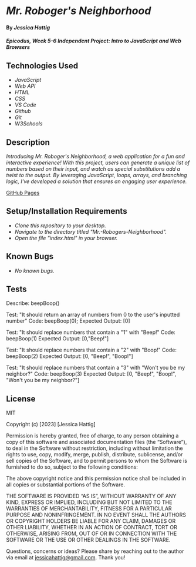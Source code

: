 # _Mr. Roboger's Neighborhood_

#### By _**Jessica Hattig**_

#### _Epicodus, Week 5-6 Independent Project: Intro to JavaScript and Web Browsers_

## Technologies Used

* _JavaScript_
* _Web API_
* _HTML_
* _CSS_
* _VS Code_
* _Github_
* _Git_
* _W3Schools_

## Description

_Introducing Mr. Roboger's Neighborhood, a web application for a fun and interactive experience! With this project, users can generate a unique list of numbers based on their input, and watch as special substitutions add a twist to the output. By leveraging JavaScript, loops, arrays, and branching logic, I've developed a solution that ensures an engaging user experience._

[GitHub Pages ](https://jessicahattig.github.io/Mr.-Robogers-Neighborhood)

## Setup/Installation Requirements

* _Clone this repository to your desktop._
* _Navigate to the directory titled "Mr.-Robogers-Neighborhood"._
* _Open the file "index.html" in your browser._

## Known Bugs

*  _No known bugs._

## Tests

Describe: beepBoop()

Test: "It should return an array of numbers from 0 to the user's inputted number"
Code: beepBoop(0);
Expected Output: [0]

Test: "It should replace numbers that contain a "1" with "Beep!"
Code: beepBoop(1)
Expected Output: [0,"Beep!"]

Test: "It should replace numbers that contain a "2" with "Boop!"
Code: beepBoop(2)
Expected Output: [0, "Beep!", "Boop!"]

Test: "It should replace numbers that contain a "3" with "Won't you be my neighbor?"
Code: beepBoop(3)
Expected Output: [0, "Beep!", "Boop!", "Won't you be my neighbor?"]

## License

MIT

Copyright (c) [2023] [Jessica Hattig]

Permission is hereby granted, free of charge, to any person obtaining a copy of this software and associated documentation files (the “Software”), to deal in the Software without restriction, including without limitation the rights to use, copy, modify, merge, publish, distribute, sublicense, and/or sell copies of the Software, and to permit persons to whom the Software is furnished to do so, subject to the following conditions:

The above copyright notice and this permission notice shall be included in all copies or substantial portions of the Software.

THE SOFTWARE IS PROVIDED “AS IS”, WITHOUT WARRANTY OF ANY KIND, EXPRESS OR IMPLIED, INCLUDING BUT NOT LIMITED TO THE WARRANTIES OF MERCHANTABILITY, FITNESS FOR A PARTICULAR PURPOSE AND NONINFRINGEMENT. IN NO EVENT SHALL THE AUTHORS OR COPYRIGHT HOLDERS BE LIABLE FOR ANY CLAIM, DAMAGES OR OTHER LIABILITY, WHETHER IN AN ACTION OF CONTRACT, TORT OR OTHERWISE, ARISING FROM, OUT OF OR IN CONNECTION WITH THE SOFTWARE OR THE USE OR OTHER DEALINGS IN THE SOFTWARE.

Questions, concerns or ideas? Please share by reaching out to the author via email at jessicahattig@gmail.com. Thank you!